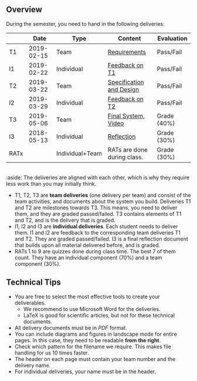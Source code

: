 ## Overview

During the semester, you need to hand in the following deliveries: 



<table class="table">
<thead>
<tr>
<th></th>
<th>Date</th>
<th>Type</th>
<th>Content</th>
<th>Evaluation</th>
</tr>
</thead>
<tbody>
<tr>
<td>T1</td>
<td>2019-02-15</td>
<td>Team</td>
<td><a href="delivery-t1/">Requirements</a></td>
<td>Pass/Fail</td>
</tr>
<tr>
<td>I1</td>
<td>2019-02-22</td>
<td>Individual</td>
<td><a href="delivery-i1/">Feedback on T1</a></td>
<td>Pass/Fail</td>
</tr>
<tr>
<td>T2</td>
<td>2019-03-22</td>
<td>Team</td>
<td><a href="delivery-t2/">Specification and Design</a></td>
<td>Pass/Fail</td>
</tr>
<tr>
<td>I2</td>
<td>2019-03-29</td>
<td>Individual</td>
<td><a href="delivery-i2/">Feedback on T2</a></td>
<td>Pass/Fail</td>
</tr>
<tr>
<td>T3</td>
<td>2019-05-06</td>
<td>Team</td>
<td><a href="delivery-t3/">Final System, Video</a></td>
<td>Grade (40%)</td>
</tr>
<tr>
<td>I3</td>
<td>2018-05-13</td>
<td>Individual</td>
<td><a href="delivery-i3/">Reflection</a></td>
<td>Grade (30%)</td>
</tr>
<tr>
<td>RATx</td>
<td></td>
<td>Individual+Team</td>
<td>RATs are done during class.</td>
<td>Grade (30%)</td>
</tr>
</tbody>
</table>




<div class="mxgraph" style="max-width:100%;border:1px solid transparent;" data-mxgraph="{&quot;highlight&quot;:&quot;#0000ff&quot;,&quot;lightbox&quot;:false,&quot;nav&quot;:true,&quot;resize&quot;:true,&quot;toolbar&quot;:&quot;zoom&quot;,&quot;edit&quot;:&quot;_blank&quot;,&quot;url&quot;:&quot;https://drive.google.com/uc?id=1q4XGKWjO-yyzqCEL_tUC_vVavv_xcQJQ&amp;export=download&quot;}"></div>
<script type="text/javascript" src="https://www.draw.io/embed2.js?&fetch=https%3A%2F%2Fdrive.google.com%2Fuc%3Fid%3D1q4XGKWjO-yyzqCEL_tUC_vVavv_xcQJQ%26export%3Ddownload"></script>

:aside: The deliveries are aligned with each other, which is why they require less work than you may initially think.


* T1, T2, T3 are **team deliveries** (one delivery per team) and consist of the team activities, and documents about the system you build. Deliveries T1 and T2 are milestones towards T3. This means, you need to deliver them, and they are graded passed/failed. T3 contains elements of T1 and T2, and is the delivery that is graded.
* I1, I2 and I3 are **individual deliveries**. Each student needs to deliver them. I1 and I2 are feedback to the corresponding team deliveries T1 and T2. They are graded passed/failed. I3 is a final reflection document that builds upon all material delivered before, and is graded.
* RATs 1 to 9 are quizzes done during class time. The best 7 of them count. They have an individual component (70%) and a team component (30%). 


## Technical Tips

- You are free to select the most effective tools to create your deliverables. 
    - We recommend to use Microsoft Word for the deliveries.
    - LaTeX is good for scientific articles, but not for these technical documents.
- All delivery documents must be in *PDF* format. 
- You can include diagrams and figures in landscape mode for entire pages. In this case, they need to be readable **from the right**. 
- Check which pattern for the filename we require. This makes file handling for us 10 times faster.
- The header on each page must contain your team number and the delivery name.
- For individual deliveries, your name must be in the header.
  